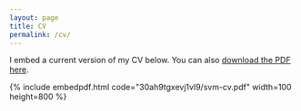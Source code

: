 ```yaml
---
layout: page
title: CV
permalink: /cv/
---
```


I embed a current version of my CV below. You can also [download the PDF here](https://www.dropbox.com/preview/CV.pdf?context=browse&role=personal).

{% include embedpdf.html code="30ah9tgxevj1vl9/svm-cv.pdf" width=100 height=800 %}


